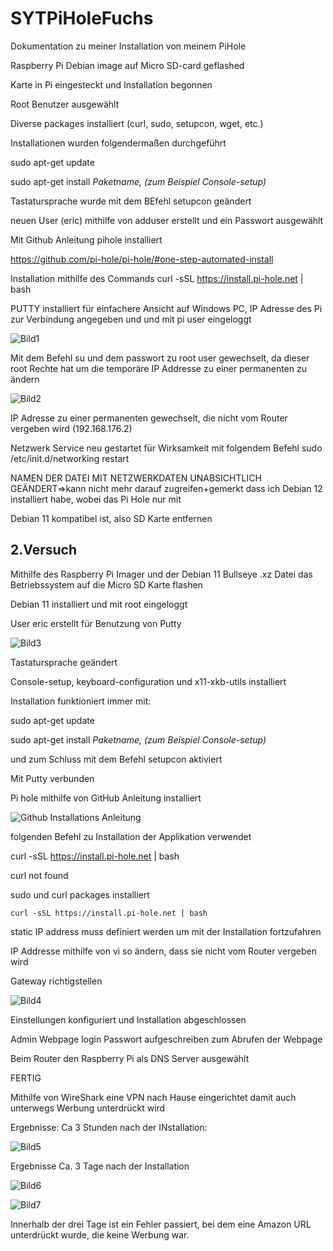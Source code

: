 # SYTPiHoleFuchs
Dokumentation zu meiner Installation von meinem PiHole

Raspberry Pi Debian image auf Micro SD-card  geflashed

Karte in Pi eingesteckt und Installation begonnen

Root Benutzer ausgewählt

Diverse packages installiert (curl, sudo, setupcon, wget, etc.)

Installationen wurden folgendermaßen durchgeführt

sudo apt-get update

sudo apt-get install *Paketname, (zum Beispiel Console-setup)*

Tastatursprache wurde mit dem BEfehl setupcon geändert

neuen User (eric) mithilfe von adduser erstellt und ein Passwort ausgewählt

Mit Github Anleitung pihole installiert

https://github.com/pi-hole/pi-hole/#one-step-automated-install

Installation mithilfe des Commands curl -sSL https://install.pi-hole.net | bash	

PUTTY installiert für einfachere Ansicht auf Windows PC, IP Adresse des Pi zur Verbindung angegeben und und mit pi user eingeloggt

![Bild1](https://user-images.githubusercontent.com/126173750/235847837-b6ecf242-3129-4dd9-b826-bd4f3bbf3168.png)

Mit dem Befehl su und dem passwort zu root user gewechselt, da dieser root Rechte hat um die temporäre IP Addresse zu einer permanenten zu ändern

![Bild2](https://user-images.githubusercontent.com/126173750/235847999-7db17ff2-c0df-4648-b5cd-7ffe3304d67e.png)

IP Adresse zu einer permanenten gewechselt, die nicht vom Router vergeben wird (192.168.176.2)

Netzwerk Service neu gestartet für Wirksamkeit mit folgendem Befehl sudo /etc/init.d/networking restart

NAMEN DER DATEI MIT NETZWERKDATEN UNABSICHTLICH GEÄNDERT=>kann nicht mehr darauf zugreifen+gemerkt dass ich Debian 12 installiert habe, wobei das Pi Hole nur mit 

Debian 11 kompatibel ist, also SD Karte entfernen

## 2.Versuch

Mithilfe des Raspberry Pi Imager und der Debian 11 Bullseye .xz Datei das Betriebssystem auf die Micro SD Karte flashen

Debian 11 installiert und mit root eingeloggt

User eric erstellt für Benutzung von Putty

![Bild3](https://user-images.githubusercontent.com/126173750/235848682-9da7b490-6c1b-45f2-90c1-c07dee85c3f3.png)

Tastatursprache geändert

Console-setup, keyboard-configuration und x11-xkb-utils installiert

Installation funktioniert immer mit: 

sudo apt-get update

sudo apt-get install *Paketname, (zum Beispiel Console-setup)*

und zum Schluss mit dem Befehl setupcon aktiviert

Mit Putty verbunden

Pi hole mithilfe von GitHub Anleitung installiert

![Github Installations Anleitung](https://github.com/pi-hole/pi-hole/#one-step-automated-install)

folgenden Befehl zu Installation der Applikation verwendet

curl -sSL https://install.pi-hole.net | bash

curl not found

sudo und curl packages installiert
```
curl -sSL https://install.pi-hole.net | bash
```
static IP address muss definiert werden um mit der Installation fortzufahren



IP Addresse mithilfe von vi so ändern, dass sie nicht vom Router vergeben wird

Gateway richtigstellen

![Bild4](https://user-images.githubusercontent.com/126173750/235849407-09c185df-d548-4e17-8e64-836b209feaca.png)

Einstellungen konfiguriert und Installation abgeschlossen

Admin Webpage login Passwort aufgeschreiben zum Abrufen der Webpage

Beim Router den Raspberry Pi als DNS Server ausgewählt

FERTIG

Mithilfe von WireShark eine VPN nach Hause eingerichtet damit auch unterwegs Werbung unterdrückt wird




Ergebnisse: Ca 3 Stunden nach der INstallation:

![Bild5](https://user-images.githubusercontent.com/126173750/235849787-f97ccefa-0d30-48db-aaf9-a49e85c6e504.png)


Ergebnisse Ca. 3 Tage nach der Installation

![Bild6](https://user-images.githubusercontent.com/126173750/235849995-87a1a9a6-d8c7-42eb-aca2-bd221ec3a311.jpg)

![Bild7](https://user-images.githubusercontent.com/126173750/235849998-0974063a-a6ea-4cc8-b5a0-2b464e016755.jpg)

Innerhalb der drei Tage ist ein Fehler passiert, bei dem eine Amazon URL unterdrückt wurde, die keine Werbung war.
